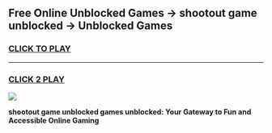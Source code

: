 
## Free Online Unblocked Games → shootout game unblocked → Unblocked Games
<h3>
<a href="https://premium.freeplayer.one?title=shootout_game_unblocked&ref=21F">CLICK TO PLAY</a></h3>
<hr>

<h3>
<a href="https://premium.freeplayer.one?title=shootout_game_unblocked&ref=21F">CLICK 2 PLAY</a>
  
</h3>

<a href="https://premium.freeplayer.one?title=shootout_game_unblocked&ref=21F/"><img src="https://clearcache.store/games.png"></a>


**shootout game unblocked games unblocked: Your Gateway to Fun and Accessible Online Gaming**
